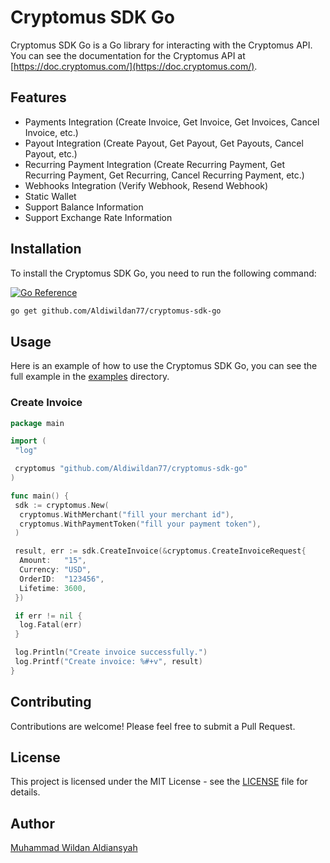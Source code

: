 # Cryptomus SDK Go

Cryptomus SDK Go is a Go library for interacting with the Cryptomus API. You can see the documentation for the Cryptomus API at [https://doc.cryptomus.com/](https://doc.cryptomus.com/).

## Features

- Payments Integration (Create Invoice, Get Invoice, Get Invoices, Cancel Invoice, etc.)
- Payout Integration (Create Payout, Get Payout, Get Payouts, Cancel Payout, etc.)
- Recurring Payment Integration (Create Recurring Payment, Get Recurring Payment, Get Recurring, Cancel Recurring Payment, etc.)
- Webhooks Integration (Verify Webhook, Resend Webhook)
- Static Wallet
- Support Balance Information
- Support Exchange Rate Information

## Installation

To install the Cryptomus SDK Go, you need to run the following command:

[![Go Reference](https://pkg.go.dev/badge/github.com/Aldiwildan77/cryptomus-sdk-go.svg)](https://pkg.go.dev/github.com/Aldiwildan77/cryptomus-sdk-go)

```bash
go get github.com/Aldiwildan77/cryptomus-sdk-go
```

## Usage

Here is an example of how to use the Cryptomus SDK Go, you can see the full example in the [examples](examples) directory.

### Create Invoice

```go
package main

import (
 "log"

 cryptomus "github.com/Aldiwildan77/cryptomus-sdk-go"
)

func main() {
 sdk := cryptomus.New(
  cryptomus.WithMerchant("fill your merchant id"),
  cryptomus.WithPaymentToken("fill your payment token"),
 )

 result, err := sdk.CreateInvoice(&cryptomus.CreateInvoiceRequest{
  Amount:   "15",
  Currency: "USD",
  OrderID:  "123456",
  Lifetime: 3600,
 })

 if err != nil {
  log.Fatal(err)
 }

 log.Println("Create invoice successfully.")
 log.Printf("Create invoice: %#+v", result)
}
```

## Contributing

Contributions are welcome! Please feel free to submit a Pull Request.

## License

This project is licensed under the MIT License - see the [LICENSE](LICENSE) file for details.

## Author

[Muhammad Wildan Aldiansyah](https://aldiwildan.me)
